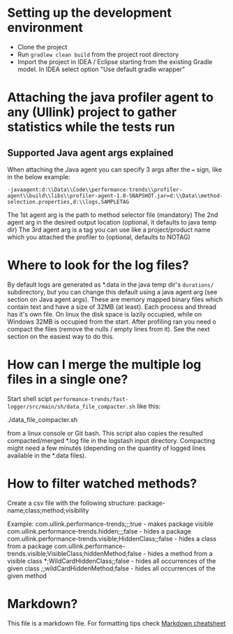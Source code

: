 # Setting up the development environment

* Clone the project
* Run `gradlew clean build` from the project root directory
* Import the project in IDEA / Eclipse starting from the existing Gradle model. In IDEA select option "Use default gradle wrapper"

# Attaching the java profiler agent to any (Ullink) project to gather statistics while the tests run

## Supported Java agent args explained

When attaching the Java agent you can specify 3 args after the `=` sign, like in the below example:

`-javaagent:d:\\Data\\Code\\performance-trends\\profiler-agent\\build\\libs\\profiler-agent-1.0-SNAPSHOT.jar=d:\\Data\\method-selection.properties,d:\\logs,SAMPLETAG`

The 1st agent arg is the path to method selector file (mandatory)
The 2nd agent arg in the desired output location (optional, it defaults to java temp dir)
The 3rd agent arg is a tag you can use like a project/product name which you attached the profiler to (optional, defaults to NOTAG)

# Where to look for the log files?

 By default logs are generated as *.data in the java temp dir's `durations/` subdirectory, but you can change this default using a java agent arg (see section on Java agent args).
 These are memory mapped binary files which contain text and have a size of 32MB (at least).
 Each process and thread has it's own file. On linux the disk space is lazily occupied, while on Windows 32MB is occupied from the start.
 After profiling ran you need o compact the files (remove the nulls / empty lines from it). See the next section on the easiest way to do this.


# How can I merge the multiple log files in a single one?

 Start shell scipt `performance-trends/fast-logger/src/main/sh/data_file_compacter.sh` like this:

 ./data_file_compacter.sh

 from a linux console or Git bash.
 This script also copies the resulted compacted/merged *.log file in the logstash input directory.
 Compacting might need a few minutes (depending on the quantity of logged lines available in the *.data files).

# How to filter watched methods?

Create a csv file with the following structure:
package-name;class;method;visibility

Example:
com.ullink.performance-trends;;;true                                    - makes  package visible
com.ullink.performance-trends.hidden;;;false                            - hides a package
com.ullink.performance-trends.visible;HiddenClass;;false                - hides a class from a package
com.ullink.performance-trends.visible;VisibleClass;hiddenMethod;false   - hides a method from a visible class
*;WildCardHiddenClass;;false                                            - hides all occurrences of the given class
*;*;wildCardHiddenMethod;false                                          - hides all occurrences of the given method

 
# Markdown?

This file is a markdown file. For formatting tips check [Markdown cheatsheet](https://github.com/adam-p/markdown-here/wiki/Markdown-Cheatsheet)
